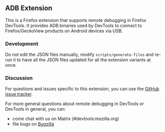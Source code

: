 ## ADB Extension

This is a Firefox extension that supports remote debugging in Firefox DevTools.
It provides ADB binaries used by DevTools to connect to Firefox/GeckoView products on Android devices via USB.

### Development

Do not edit the JSON files manually, modify `scripts/generate-files` and re-run it to have all the JSON files updated for all the extension variants at once.

### Discussion

For questions and issues specific to this extension, you can use the [GitHub issue tracker](https://github.com/mozilla-extensions/devtools-adb-extension/issues).

For more general questions about remote debugging in DevTools or DevTools in general, you can:
- come chat with us on Matrix (#devtools:mozilla.org)
- file bugs on [Bugzilla](https://bugzilla.mozilla.org/enter_bug.cgi?product=DevTools)
